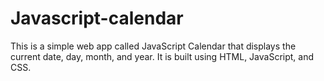 # Javascript-calendar
This is a simple web app called JavaScript Calendar that displays the current date, day, month, and year. It is built using HTML, JavaScript, and CSS.
